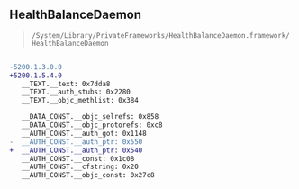 ## HealthBalanceDaemon

> `/System/Library/PrivateFrameworks/HealthBalanceDaemon.framework/HealthBalanceDaemon`

```diff

-5200.1.3.0.0
+5200.1.5.4.0
   __TEXT.__text: 0x7dda8
   __TEXT.__auth_stubs: 0x2280
   __TEXT.__objc_methlist: 0x384

   __DATA_CONST.__objc_selrefs: 0x858
   __DATA_CONST.__objc_protorefs: 0xc8
   __AUTH_CONST.__auth_got: 0x1148
-  __AUTH_CONST.__auth_ptr: 0x550
+  __AUTH_CONST.__auth_ptr: 0x540
   __AUTH_CONST.__const: 0x1c08
   __AUTH_CONST.__cfstring: 0x20
   __AUTH_CONST.__objc_const: 0x27c8

```
